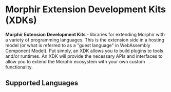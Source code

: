 # Morphir Extension Development Kits (XDKs)

 **Morphir Extension Development Kits** - libraries for extending Morphir with a variety of programming languages. This is the extension side in a hosting model (or what is referred to as a "guest language" in WebAssembly Component Model). Put simply, an XDK allows you to build plugins to tools and/or runtimes. An XDK will provide the necessary APIs and interfaces to allow you to extend the Morphir ecosystem with your own custom functionality.

## Supported Languages
